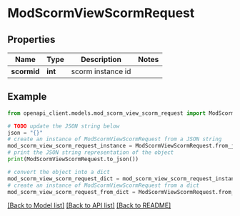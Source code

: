 # ModScormViewScormRequest


## Properties

Name | Type | Description | Notes
------------ | ------------- | ------------- | -------------
**scormid** | **int** | scorm instance id | 

## Example

```python
from openapi_client.models.mod_scorm_view_scorm_request import ModScormViewScormRequest

# TODO update the JSON string below
json = "{}"
# create an instance of ModScormViewScormRequest from a JSON string
mod_scorm_view_scorm_request_instance = ModScormViewScormRequest.from_json(json)
# print the JSON string representation of the object
print(ModScormViewScormRequest.to_json())

# convert the object into a dict
mod_scorm_view_scorm_request_dict = mod_scorm_view_scorm_request_instance.to_dict()
# create an instance of ModScormViewScormRequest from a dict
mod_scorm_view_scorm_request_from_dict = ModScormViewScormRequest.from_dict(mod_scorm_view_scorm_request_dict)
```
[[Back to Model list]](../README.md#documentation-for-models) [[Back to API list]](../README.md#documentation-for-api-endpoints) [[Back to README]](../README.md)


